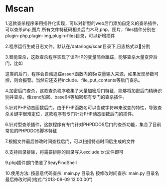 # Mscan1.这款查杀程序采用插件化实现，可以对新型的web后门添加自定义的查杀插件，可以查杀php,图片,所有文件特征码相关后门木马,php，图片，files插件分别在plugin-php,plugin-img,plugin-files目录，可以新增插件2.程序运行生成日志文件，默认在/data/logs/scan目录下,日志格式以分割3.智能查杀，这款查杀程序实现了读PHP的变量简单跟踪，能够查杀大量变异后门，比如<?php$a=$_POST['a'];$b='feafdea';assert($a);?>这类的后门，程序会自动追踪assert函数内的$a变量输入来源，如果发现参数可控，则会报警。当然它还支持include、file_put_contents等后门查杀。4.加密后门查杀，这款查杀程序收集了大量加密后门特征，能够将加密后门精确识别并查杀，像zend加密、base64等加密都有专门的查杀插件。5.针对PHP动态函数后门，由于PHP函数名可以当成字符串来改变的特性，导致查杀关键字很难定位，这款程序有专门针对PHP动态函数后门的插件。6.针对型查杀插件，这款程序有专门针对PHPDDOS后门的查杀功能，集合了目前常见的PHPDDOS脚本特征7.根据文件最后修改时间查找后门，可以扫描特点时间后生成的文件8.支持目录排除，将需要排除的目录写入exclude.txt文件即可9.php插件部门借鉴了SeayFindShell10.使用方法:    按恶意代码查杀: main.py 目录名    按修改时间查杀: main.py 目录名 最后修改时间(格式:"2013-09-09 12:00:00")